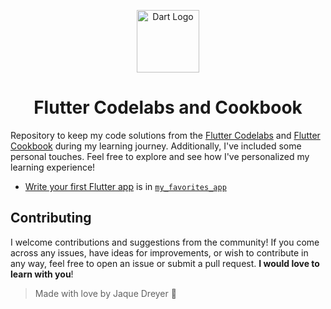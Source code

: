 <p align="center">
 <img alt="Dart Logo" width="100" img src="https://cdn.jsdelivr.net/gh/devicons/devicon@latest/icons/flutter/flutter-original.svg">      
  <h1 align="center">Flutter Codelabs and Cookbook</h1>
</p>

Repository to keep my code solutions from the [Flutter Codelabs](https://docs.flutter.dev/codelabs) and [Flutter Cookbook](https://docs.flutter.dev/cookbook) during my learning journey. Additionally, I've included some personal touches. Feel free to explore and see how I've personalized my learning experience!

- [Write your first Flutter app](https://docs.flutter.dev/get-started/codelab) is in [`my_favorites_app`](my_favorites_app)
  

## Contributing
I welcome contributions and suggestions from the community! If you come across any issues, have ideas for improvements, or wish to contribute in any way, feel free to open an issue or submit a pull request.  **I would love to learn with you**! 

> Made with love by Jaque Dreyer 🧡

